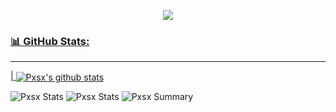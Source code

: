 <p align="center">
<a href="https://pxsx.de">
<img src="https://lanyard.cnrad.dev/api/853350549537030164"
</a>
</p>

### 📊 GitHub Stats:
---
| <a href="Pxsx Github Stats"><img align="center" src="https://github-readme-stats.vercel.app/api?username=pxsx&show_icons=true&include_all_commits=true&theme=buefy&hide_border=true" alt="Pxsx's github stats" /></a>
  
![Pxsx Stats](https://github-profile-summary-cards.vercel.app/api/cards/repos-per-language?username=pxsx&theme=2077)
![Pxsx Stats](https://github-profile-summary-cards.vercel.app/api/cards/most-commit-language?username=pxsx&theme=2077)
![Pxsx Summary](https://github-profile-summary-cards.vercel.app/api/cards/profile-details?username=pxsx&theme=2077)
